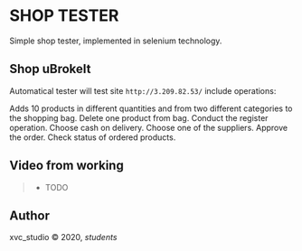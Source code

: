# SHOP TESTER


Simple shop tester, implemented in selenium technology.

## Shop uBrokeIt

Automatical tester will test site 
```http://3.209.82.53/``` 
include operations:

Adds 10 products in different quantities and from two different categories to the shopping bag.
Delete one product from bag.
Conduct the register operation.
Choose cash on delivery.
Choose one of the suppliers.
Approve the order.
Check status of ordered products.

## Video from working

> - TODO

## Author
xvc_studio © 2020, *students*
